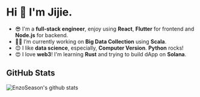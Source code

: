 # Hi 👋 I'm Jijie.

- 😎 I'm a **full-stack engineer**, enjoy using **React**, **Flutter** for frontend and **Node.js** for backend.
- 👨‍💻 I’m currently working on **Big Data Collection** using **Scala**.
- 😊 I like **data science**, especially, **Computer Version**. **Python** rocks!
- 😍 I love **web3**! I'm learning **Rust** and trying to build dApp on **Solana**.

## GitHub Stats

![EnzoSeason's github stats](https://github-readme-stats.vercel.app/api?username=EnzoSeason&show_icons=true&count_private=true&bg_color=120,4fa0fd,00f8f8&title_color=fff&text_color=fff)
